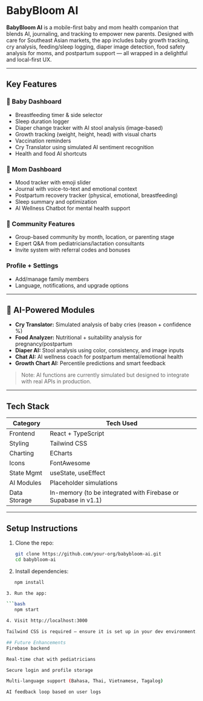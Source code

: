 # BabyBloom AI

**BabyBloom AI** is a mobile-first baby and mom health companion that blends AI, journaling, and tracking to empower new parents. Designed with care for Southeast Asian markets, the app includes baby growth tracking, cry analysis, feeding/sleep logging, diaper image detection, food safety analysis for moms, and postpartum support — all wrapped in a delightful and local-first UX.

---

##  Key Features

### 👶 Baby Dashboard
- Breastfeeding timer & side selector
- Sleep duration logger
- Diaper change tracker with AI stool analysis (image-based)
- Growth tracking (weight, height, head) with visual charts
- Vaccination reminders
- Cry Translator using simulated AI sentiment recognition
- Health and food AI shortcuts

### 👩 Mom Dashboard
- Mood tracker with emoji slider
- Journal with voice-to-text and emotional context
- Postpartum recovery tracker (physical, emotional, breastfeeding)
- Sleep summary and optimization
- AI Wellness Chatbot for mental health support

### 👥 Community Features
- Group-based community by month, location, or parenting stage
- Expert Q&A from pediatricians/lactation consultants
- Invite system with referral codes and bonuses

### Profile + Settings
- Add/manage family members
- Language, notifications, and upgrade options

---

## 🧠 AI-Powered Modules

- **Cry Translator:** Simulated analysis of baby cries (reason + confidence %)
- **Food Analyzer:** Nutritional + suitability analysis for pregnancy/postpartum
- **Diaper AI:** Stool analysis using color, consistency, and image inputs
- **Chat AI:** AI wellness coach for postpartum mental/emotional health
- **Growth Chart AI:** Percentile predictions and smart feedback

> Note: AI functions are currently simulated but designed to integrate with real APIs in production.

---

## Tech Stack

| Category      | Tech Used                    |
|---------------|------------------------------|
| Frontend      | React + TypeScript           |
| Styling       | Tailwind CSS                 |
| Charting      | ECharts                      |
| Icons         | FontAwesome                  |
| State Mgmt    | useState, useEffect          |
| AI Modules    | Placeholder simulations      |
| Data Storage  | In-memory (to be integrated with Firebase or Supabase in v1.1) |


---

## Setup Instructions

1. Clone the repo:
   ```bash
   git clone https://github.com/your-org/babybloom-ai.git
   cd babybloom-ai

2. Install dependencies:

```bash
   npm install

3. Run the app:

```bash
   npm start

4. Visit http://localhost:3000

Tailwind CSS is required — ensure it is set up in your dev environment.

## Future Enhancements
Firebase backend

Real-time chat with pediatricians

Secure login and profile storage

Multi-language support (Bahasa, Thai, Vietnamese, Tagalog)

AI feedback loop based on user logs


